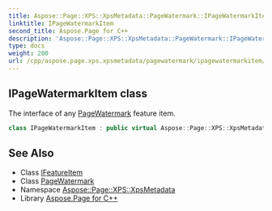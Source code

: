 ```yaml
---
title: Aspose::Page::XPS::XpsMetadata::PageWatermark::IPageWatermarkItem class
linktitle: IPageWatermarkItem
second_title: Aspose.Page for C++
description: 'Aspose::Page::XPS::XpsMetadata::PageWatermark::IPageWatermarkItem class. The interface of any PageWatermark feature item in C++.'
type: docs
weight: 200
url: /cpp/aspose.page.xps.xpsmetadata/pagewatermark/ipagewatermarkitem/
---
```

## IPageWatermarkItem class


The interface of any [PageWatermark](../) feature item.

```cpp
class IPageWatermarkItem : public virtual Aspose::Page::XPS::XpsMetadata::IFeatureItem
```

## See Also

* Class [IFeatureItem](../../ifeatureitem/)
* Class [PageWatermark](../)
* Namespace [Aspose::Page::XPS::XpsMetadata](../../)
* Library [Aspose.Page for C++](../../../)
